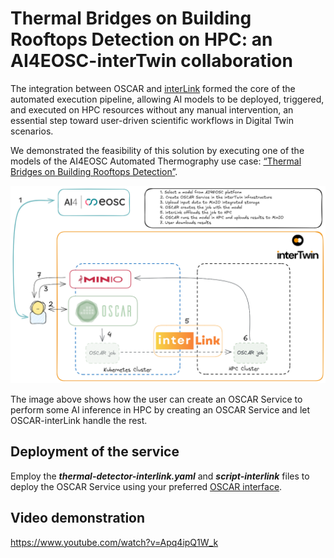 # Thermal Bridges on Building Rooftops Detection on HPC: an AI4EOSC-interTwin collaboration

The integration between OSCAR and [interLink](http://github.com/interTwin-eu/interlink) formed the core of the automated execution pipeline, allowing AI models to be deployed, triggered, and executed on HPC resources without any manual intervention, an essential step toward user-driven scientific workflows in Digital Twin scenarios.

We demonstrated the feasibility of this solution by executing one of the models of the AI4EOSC Automated Thermography use case: [“Thermal Bridges on Building Rooftops Detection”](https://dashboard.cloud.ai4eosc.eu/catalog/modules/thermal-bridges-rooftops-detector).

![alt](ai4eosc-interTwin.png)

The image above shows how the user can create an OSCAR Service to perform some AI inference in HPC by creating an OSCAR Service and let OSCAR-interLink handle the rest. 

## Deployment of the service

Employ the **_thermal-detector-interlink.yaml_** and **_script-interlink_** files to deploy the OSCAR Service using your preferred [OSCAR interface](https://docs.oscar.grycap.net/oscar-cli/).

## Video demonstration

https://www.youtube.com/watch?v=Apq4ipQ1W_k